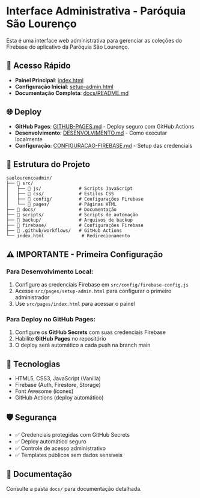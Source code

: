 # Interface Administrativa - Paróquia São Lourenço

Esta é uma interface web administrativa para gerenciar as coleções do Firebase do aplicativo da Paróquia São Lourenço.

## 🚀 Acesso Rápido

- **Painel Principal**: [index.html](./src/pages/index.html)
- **Configuração Inicial**: [setup-admin.html](./src/pages/setup-admin.html)
- **Documentação Completa**: [docs/README.md](./docs/README.md)

## 🌐 Deploy

- **GitHub Pages**: [GITHUB-PAGES.md](./GITHUB-PAGES.md) - Deploy seguro com GitHub Actions
- **Desenvolvimento**: [DESENVOLVIMENTO.md](./DESENVOLVIMENTO.md) - Como executar localmente
- **Configuração**: [CONFIGURACAO-FIREBASE.md](./CONFIGURACAO-FIREBASE.md) - Setup das credenciais

## 📁 Estrutura do Projeto

```
saolourencoadmin/
├── 📁 src/
│   ├── 📁 js/              # Scripts JavaScript
│   ├── 📁 css/             # Estilos CSS
│   ├── 📁 config/          # Configurações Firebase
│   └── 📁 pages/           # Páginas HTML
├── 📁 docs/                # Documentação
├── 📁 scripts/             # Scripts de automação
├── 📁 backup/              # Arquivos de backup
├── 📁 firebase/            # Configurações Firebase
├── 📁 .github/workflows/   # GitHub Actions
└── index.html              # Redirecionamento
```

## ⚠️ IMPORTANTE - Primeira Configuração

### Para Desenvolvimento Local:
1. Configure as credenciais Firebase em `src/config/firebase-config.js`
2. Acesse `src/pages/setup-admin.html` para configurar o primeiro administrador
3. Use `src/pages/index.html` para acessar o painel

### Para Deploy no GitHub Pages:
1. Configure os **GitHub Secrets** com suas credenciais Firebase
2. Habilite **GitHub Pages** no repositório
3. O deploy será automático a cada push na branch main

## 🔧 Tecnologias

- HTML5, CSS3, JavaScript (Vanilla)
- Firebase (Auth, Firestore, Storage)
- Font Awesome (ícones)
- GitHub Actions (deploy automático)

## 🛡️ Segurança

- ✅ Credenciais protegidas com GitHub Secrets
- ✅ Deploy automático seguro
- ✅ Controle de acesso administrativo
- ✅ Templates públicos sem dados sensíveis

## 📖 Documentação

Consulte a pasta `docs/` para documentação detalhada.
